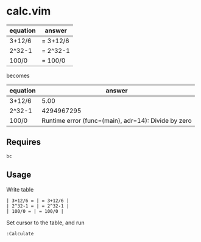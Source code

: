 # calc.vim

|equation|answer|
|---|---|
| 3+12/6 | = 3+12/6 |
| 2^32-1 | = 2^32-1 |
| 100/0 | = 100/0 |

becomes

| equation | answer |
| --- | --- |
| 3+12/6 | 5.00 |
| 2^32-1 | 4294967295 |
| 100/0 | Runtime error (func=(main), adr=14): Divide by zero |

## Requires
    
    bc

## Usage

Write table
    
    | 3+12/6 = | = 3+12/6 |
    | 2^32-1 = | = 2^32-1 |
    | 100/0 = | = 100/0 |

Set cursor to the table, and run 
    
    :Calculate


